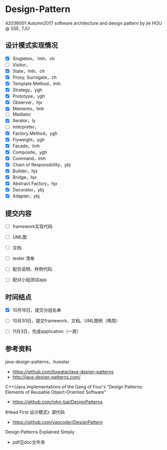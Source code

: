 # Design-Pattern
42036001 Autumn2017 software architecture and design pattern by jie HOU @ SSE, TJU




## 设计模式实现情况

- [x] Singleton， lmh、ch
- [ ] Visitor，
- [x] State，lmh、ch
- [x] Proxy, Surrogate，ch
- [x] Template Method，lmh
- [x] Strategy，ygh
- [x] Prototype，ygh
- [x] Observer，hjx
- [x] Memento，lmh
- [ ] Mediator
- [x] Iterator，ly
- [ ] Interpreter，
- [x] Factory Method，ygh
- [x] Flyweight，ygh
- [x] Facade，lmh
- [x] Composite，ygh
- [x] Command，lmh
- [x] Chain of Responsibility，ybj
- [x] Builder，hjx
- [x] Bridge，hjx
- [x] Abstract Factory，hjx
- [x] Decorator，ybj
- [x] Adapter，ybj
## 提交内容

- [ ] framework实现代码
- [ ] UML图
- [ ] 文档
- [ ] tester 清单
- [ ] 配合说明、样例代码
- [ ] 配对小组测试app



## 时间结点

- [x] 10月16日，提交分组名单 
- [ ] 10月30日，提交framework、文档、UML图例（两周）
- [ ] 11月3日，完成application（一周）



## 参考资料

java-design-patterns，iluwatar

- https://github.com/iluwatar/java-design-patterns 
- http://java-design-patterns.com/

C++/Java implementations of the Gang of Four's "Design Patterns: Elements of Reusable Object-Oriented Software"

- https://github.com/john-bai/DesignPatterns

《Head First 设计模式》源代码

- https://github.com/yaocoder/DesignPattern

Design Patterns Explained Simply

- pdf见doc文件夹
